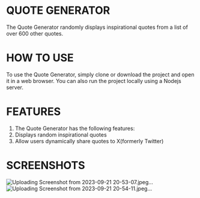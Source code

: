 # QUOTE GENERATOR
The Quote Generator randomly displays inspirational quotes from a list of over 600 other quotes.

# HOW TO USE
To use the Quote Generator, simply clone or download the project and open it in a web browser. You can also run the project locally using  a Nodejs server.

# FEATURES
1. The Quote Generator has the following features:
2. Displays random inspirational quotes
3. Allow users dynamically share quotes to X(formerly Twitter)

# SCREENSHOTS
![Uploading Screenshot from 2023-09-21 20-53-07.jpeg…]()
![Uploading Screenshot from 2023-09-21 20-54-11.jpeg…]()
